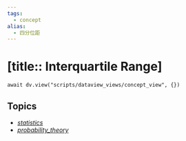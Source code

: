 ```yaml
---
tags:
  - concept
alias:
  - 四分位距
---
```


# [title:: Interquartile Range]

```dataviewjs
await dv.view("scripts/dataview_views/concept_view", {})
```

## Topics

- [_statistics_](_statistics_.md)
- [_probability_theory_](_probability_theory_.md)
